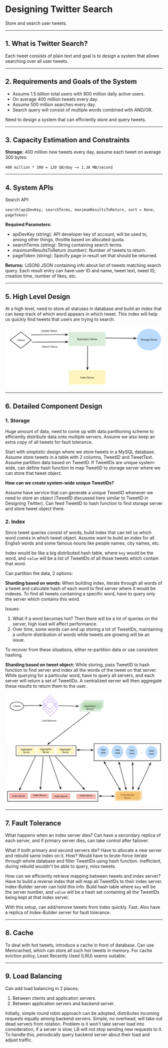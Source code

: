 # Designing Twitter Search

Store and search user tweets.

---

## 1. What is Twitter Search?

Each tweet consists of plain text and goal is to design a system that allows searching over all user tweets.

---

## 2. Requirements and Goals of the System

- Assume 1.5 billion total users with 800 million daily active users.
- On average 400 million tweets every day.
- Assume 500 million searches every day.
- Search query will consist of multiple words combined with AND/OR.

Need to design a system that can efficiently store and query tweets.

---

## 3. Capacity Estimation and Constraints

**Storage:** 400 million new tweets every day, assume each tweet on average 300 bytes:

`400 million * 300 = 120 GB/day ~= 1.38 MB/second`

---

## 4. System APIs

Search API:

`search(apiDevKey, searchTerms, maximumResultsToReturn, sort = None, pageToken)`

**Required Parameters:**
- apiDevKey (string): API developer key of account, will be used to, among other things, throttle based on allocated quota.
- searchTerms (string): String containing search terms.
- maximumResultsToReturn (number): Number of tweets to return.
- pageToken (string): Specify page in result set that should be returned.

**Returns:** (JSON)
JSON containing info about list of tweets matching search query. Each result entry can have user ID and name, tweet text, tweet ID, creation time, number of likes, etc.

---

## 5. High Level Design

At a high level, need to store all statuses in database and build an index that can keep track of which word appears in which tweet. This index will help us quickly find tweets that users are trying to search.

![high_level_design](high_level_design.png)

---

## 6. Detailed Component Design

### **1. Storage**

Huge amount of data, need to come up with data partitioning scheme to efficiently distribute data onto multiple servers. Assume we also keep an extra copy of all tweets for fault tolerance.

Start with simplistic design where we store tweets in a MySQL database. Assume store tweets in a table with 2 columns, TweetID and TweetText. Assume partition data based on TweetID. If TweetIDs are unique system-wide, can define hash function to map TweetID to storage server where we can store that tweet object.

**How can we create system-wide unique TweetIDs?**

Assume have service that can generate a unique TweetID whenever we need to store an object (TweetID discussed here similar to TweetID in Designing Twitter). Can feed TweetID to hash function to find storage server and store tweet object there.

### **2. Index**

Since tweet queries consist of words, build index that can tell us which word comes in which tweet object. Assume want to build an index for all English words and some famous nouns like people names, city names, etc. 

Index would be like a big distributed hash table, where `key` would be the word, and `value` will be a list of TweetIDs of all those tweets which contain that word.

Can partition the data, 2 options:

**Sharding based on words:** When building index, iterate through all words of a tweet and calculate hash of each word to find server where it would be indexes. To find all tweets containing a specific word, have to query only the server which contains this word.

Issues:
1. What if a word becomes hot? Then there will be a lot of queries on the server, high load will affect performance.
2. Over time, some words can end up storing a lot of TweetIDs, maintaining a uniform distribution of words while tweets are growing will be an issue.

To recover from these situations, either re-partition data or use consistent hashing.

**Sharding based on tweet object:** While storing, pass TweetID to hash function to find server and index all the words of the tweet on that server. While querying for a particular word, have to query all servers, and each server will return a set of TweetIDs. A centralized server will then aggregate these results to return them to the user.

![detailed_design](detailed_design.png)

---

## 7. Fault Tolerance

What happens when an index server dies? Can have a secondary replica of each server, and if primary server dies, can take control after failover.

What if both primary and second servers die? Have to allocate a new server and rebuild same index on it. How? Would have to brute-force iterate through whole database and filter TweetIDs using hash function. Inefficient, during rebuild wouldn't be able to query, miss tweets.

How can we efficiently retrieve mapping between tweets and index server? Have to build a reverse index that will map all TweetIDs to their index server. Index-Builder server can hold this info. Build hash table where `key` will be the server number, and `value` will be a hash set containing all the TweetIDs being kept at that index server.

With this setup, can add/remove tweets from index quickly. Fast. Also have a replica of Index-Builder server for fault tolerance.

---

## 8. Cache

To deal with hot tweets, introduce a cache in front of database. Can use Memcached, which can store all such hot tweets in memory. For cache eviction policy, Least Recently Used (LRU) seems suitable.

---

## 9. Load Balancing

Can add load balancing in 2 places:
1. Between clients and application servers.
2. Between application servers and backend server.

Initially, simple round robin approach can be adopted, distributes incoming requests equally among backend servers. Simple, no overhead, will take out dead servers from rotation. Problem is it won't take server load into consideration, if a server is slow, LB will not stop sending new requests to it. To handle this, periodically query backend server about their load and adjust traffic.
